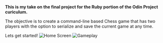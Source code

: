 **This is my take on the final project for the Ruby portion of the Odin Project curiculum.** 

The objective is to create a command-line based Chess game that has two players with the option to serialize and save the current game at any time. 

Lets get started! 
![Home Screen](https://i.imgur.com/Z1n0eDx.png)
![Gameplay](https://i.imgur.com/HP11lIU.png)
